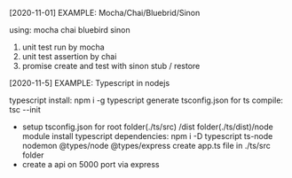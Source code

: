 [2020-11-01]
EXAMPLE: Mocha/Chai/Bluebrid/Sinon

using: mocha chai bluebird sinon
1. unit test run by mocha
2. unit test assertion by chai
3. promise create and test 
    with sinon stub / restore 

[2020-11-5]
EXAMPLE: Typescript in nodejs

typescript install: npm i -g typescript
generate tsconfig.json for ts compile: tsc --init
 - setup tsconfig.json for root folder(./ts/src) /dist folder(./ts/dist)/node module
install typescript dependencies: npm i -D typescript ts-node nodemon @types/node @types/express
create app.ts file in ./ts/src folder
 - create a api on 5000 port via express

